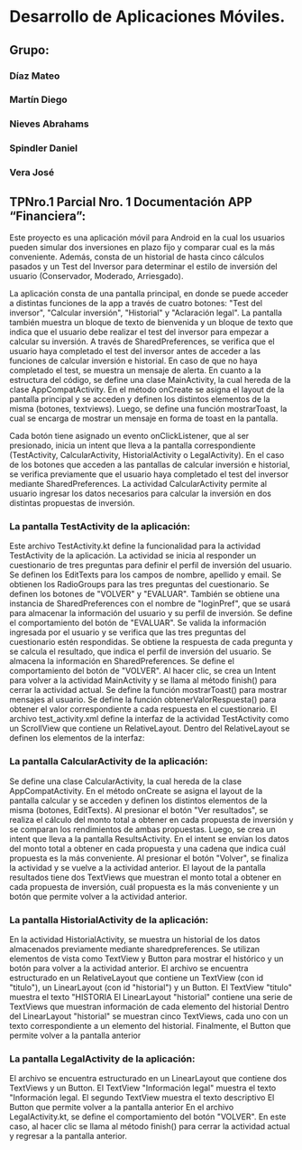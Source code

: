 # Desarrollo de Aplicaciones Móviles.

## Grupo: 
### Díaz Mateo
### Martín Diego
### Nieves Abrahams
### Spindler Daniel
### Vera José 


## TPNro.1 Parcial Nro. 1 Documentación APP “Financiera”:

Este proyecto es una aplicación móvil para Android en la cual los usuarios pueden simular dos inversiones en plazo fijo y comparar cual es la más conveniente. Además, consta de un historial de hasta cinco cálculos pasados y un Test del Inversor para determinar el estilo de inversión del usuario (Conservador, Moderado, Arriesgado).

La aplicación consta de una pantalla principal, en donde se puede acceder a distintas funciones de la app a través de cuatro botones: "Test del inversor", "Calcular inversión", "Historial" y "Aclaración legal". 
La pantalla también muestra un bloque de texto de bienvenida y un bloque de texto que indica que el usuario debe realizar el test del inversor para empezar a calcular su inversión.
A través de SharedPreferences, se verifica que el usuario haya completado el test del inversor antes de acceder a las funciones de calcular inversión e historial. En caso de que no haya completado el test, se muestra un mensaje de alerta.
En cuanto a la estructura del código, se define una clase MainActivity, la cual hereda de la clase AppCompatActivity. En el método onCreate se asigna el layout de la pantalla principal y se acceden y definen los distintos elementos de la misma (botones, textviews).
Luego, se define una función mostrarToast, la cual se encarga de mostrar un mensaje en forma de toast en la pantalla.

Cada botón tiene asignado un evento onClickListener, que al ser presionado, inicia un intent que lleva a la pantalla correspondiente (TestActivity, CalcularActivity, HistorialActivity o LegalActivity). 
En el caso de los botones que acceden a las pantallas de calcular inversión e historial, se verifica previamente que el usuario haya completado el test del inversor mediante SharedPreferences.
La actividad CalcularActivity permite al usuario ingresar los datos necesarios para calcular la inversión en dos distintas propuestas de inversión. 


### La pantalla TestActivity de la aplicación:
Este archivo TestActivity.kt define la funcionalidad para la actividad TestActivity de la aplicación.
La actividad se inicia al responder un cuestionario de tres preguntas para definir el perfil de inversión del usuario.  Se definen los EditTexts para los campos de nombre, apellido y email. Se obtienen los RadioGroups para las tres preguntas del cuestionario.
Se definen los botones de "VOLVER" y "EVALUAR". También se obtiene una instancia de SharedPreferences con el nombre de "loginPref", que se usará para almacenar la información del usuario y su perfil de inversión.
Se define el comportamiento del botón de "EVALUAR". Se valida la información ingresada por el usuario y se verifica que las tres preguntas del cuestionario estén respondidas. Se obtiene la respuesta de cada pregunta y se calcula el resultado, que indica el perfil de inversión del usuario. Se almacena la información en SharedPreferences.
Se define el comportamiento del botón de "VOLVER". Al hacer clic, se crea un Intent para volver a la actividad MainActivity y se llama al método finish() para cerrar la actividad actual.
Se define la función mostrarToast() para mostrar mensajes al usuario.
Se define la función obtenerValorRespuesta() para obtener el valor correspondiente a cada respuesta en el cuestionario.
El archivo test_activity.xml define la interfaz de la actividad TestActivity como un ScrollView que contiene un RelativeLayout. Dentro del RelativeLayout se definen los elementos de la interfaz:

### La pantalla CalcularActivity de la aplicación: 
Se define una clase CalcularActivity, la cual hereda de la clase AppCompatActivity. En el método onCreate se asigna el layout de la pantalla calcular y se acceden y definen los distintos elementos de la misma (botones, EditTexts).
Al presionar el botón "Ver resultados", se realiza el cálculo del monto total a obtener en cada propuesta de inversión y se comparan los rendimientos de ambas propuestas. Luego, se crea un intent que lleva a la pantalla ResultsActivity. En el intent se envían los datos del monto total a obtener en cada propuesta y una cadena que indica cuál propuesta es la más conveniente.
Al presionar el botón "Volver", se finaliza la actividad y se vuelve a la actividad anterior.
El layout de la pantalla resultados tiene dos TextViews que muestran el monto total a obtener en cada propuesta de inversión, cuál propuesta es la más conveniente y un botón que permite volver a la actividad anterior.

### La pantalla HistorialActivity de la aplicación: 
En la actividad HistorialActivity, se muestra un historial de los datos almacenados previamente mediante sharedpreferences. Se utilizan elementos de vista como TextView y Button para mostrar el histórico y un botón para volver a la actividad anterior.
El archivo se encuentra estructurado en un RelativeLayout que contiene un TextView (con id "titulo"), un LinearLayout (con id "historial") y un Button.
El TextView "titulo" muestra el texto "HISTORIA
El LinearLayout "historial" contiene una serie de TextViews que muestran información de cada elemento del historial
Dentro del LinearLayout "historial" se muestran cinco TextViews, cada uno con un texto correspondiente a un elemento del historial.
Finalmente, el Button que permite volver a la pantalla anterior

### La pantalla LegalActivity de la aplicación: 
El archivo se encuentra estructurado en un LinearLayout que contiene dos TextViews y un Button.
El TextView "Información legal" muestra el texto "Información legal.
El segundo TextView muestra el texto descriptivo
El Button que permite volver a la pantalla anterior
En el archivo LegalActivity.kt, se define el comportamiento del botón "VOLVER". En este caso, al hacer clic se llama al método finish() para cerrar la actividad actual y regresar a la pantalla anterior.
